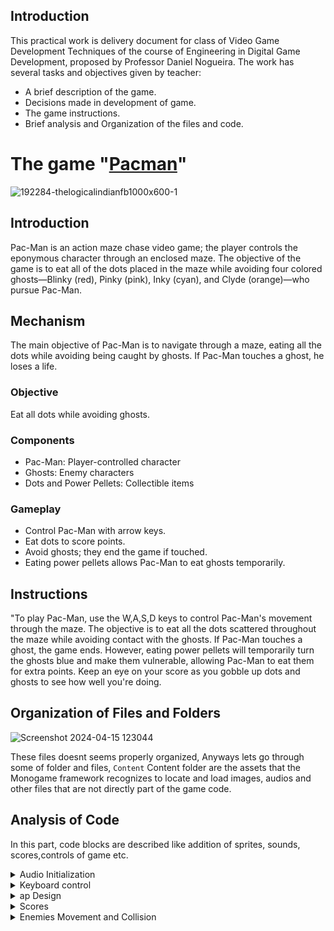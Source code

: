 ## Introduction
This practical work is delivery document for class of Video Game Development Techniques of the course of Engineering in Digital Game Development, proposed by Professor Daniel Nogueira. The work has several tasks and objectives given by teacher:
* A brief description of the game.
* Decisions made in development of game.
* The game instructions.
* Brief analysis and Organization of the files and code.

# The game "[Pacman](https://github.com/NoanFelipe/Pacman-Monogame-C-?tab=readme-ov-file)"
![192284-thelogicalindianfb1000x600-1](https://github.com/Mnbel555/Pacman-Report/assets/125232753/902aa612-c92a-462e-9150-e153204b1c3f)

## Introduction
Pac-Man is an action maze chase video game; the player controls the eponymous character through an enclosed maze. The objective of the game is to eat all of the dots placed in the maze while avoiding four colored ghosts—Blinky (red), Pinky (pink), Inky (cyan), and Clyde (orange)—who pursue Pac-Man.

## Mechanism 
The main objective of Pac-Man is to navigate through a maze, eating all the dots while avoiding being caught by ghosts. If Pac-Man touches a ghost, he loses a life.

### Objective
Eat all dots while avoiding ghosts.

### Components
- Pac-Man: Player-controlled character
- Ghosts: Enemy characters
- Dots and Power Pellets: Collectible items

### Gameplay
- Control Pac-Man with arrow keys.
- Eat dots to score points.
- Avoid ghosts; they end the game if touched.
- Eating power pellets allows Pac-Man to eat ghosts temporarily.
  
## Instructions 
"To play Pac-Man, use the W,A,S,D keys to control Pac-Man's movement through the maze. The objective is to eat all the dots scattered throughout the maze while avoiding contact with the ghosts. If Pac-Man touches a ghost, the game ends. However, eating power pellets will temporarily turn the ghosts blue and make them vulnerable, allowing Pac-Man to eat them for extra points. Keep an eye on your score as you gobble up dots and ghosts to see how well you're doing.

## Organization of Files and Folders
![Screenshot 2024-04-15 123044](https://github.com/Mnbel555/Pacman-Report/assets/125232753/70dc9aa5-e0aa-4ca9-b2bf-abfbd4dc8ccb)

These files doesnt seems properly organized, Anyways lets go through some of folder and files, `Content`  Content folder are  the  assets  that the  Monogame  framework recognizes  to locate and load images, audios and other files that are not directly part of the game code.

##  Analysis of Code
In this part, code blocks are described like addition of sprites, sounds, scores,controls of game etc.

 <details>
    <summary>Audio Initialization</summary>
 A static class MySounds that declares several SoundEffect fields
   
```csharp
//mySounds.cs
   public static class MySounds
    {
        public static SoundEffect game_start;
        public static SoundEffect munch;
        public static SoundEffectInstance munchInstance;
        public static SoundEffect credit;
        public static SoundEffect death_1;
        public static SoundEffect death_2;
        public static SoundEffect eat_fruit;
        public static SoundEffect eat_ghost;
        public static SoundEffect power_pellet;
        public static SoundEffectInstance power_pellet_instance;
        public static SoundEffect extend;
        public static SoundEffect intermission;
        public static SoundEffect retreating;
        public static SoundEffectInstance retreatingInstance;
        public static SoundEffect siren_1;
        public static SoundEffectInstance siren_1_instance;
        public static SoundEffect siren_2;
        public static SoundEffect siren_3;
        public static SoundEffect siren_4;
        public static SoundEffect siren_5;
    }

```
this code initializes the sound effects by loading them from the content pipeline using the Content.Load<SoundEffect> method

```csharp
//Game1.cs
 MySounds.credit = Content.Load<SoundEffect>("Sounds/credit");
            MySounds.death_1 = Content.Load<SoundEffect>("Sounds/death_1");
            MySounds.death_2 = Content.Load<SoundEffect>("Sounds/death_2");
            MySounds.eat_fruit = Content.Load<SoundEffect>("Sounds/eat_fruit");
            MySounds.eat_ghost = Content.Load<SoundEffect>("Sounds/eat_ghost");
            MySounds.extend = Content.Load<SoundEffect>("Sounds/extend");
            MySounds.game_start = Content.Load<SoundEffect>("Sounds/game_start");
            MySounds.intermission = Content.Load<SoundEffect>("Sounds/intermission");

            MySounds.munch = Content.Load<SoundEffect>("Sounds/munch");
            MySounds.munchInstance = MySounds.munch.CreateInstance();
            MySounds.munchInstance.Volume = 0.35f;
            MySounds.munchInstance.IsLooped = true;

            MySounds.power_pellet = Content.Load<SoundEffect>("Sounds/power_pellet");
            MySounds.power_pellet_instance = MySounds.power_pellet.CreateInstance();
            MySounds.power_pellet_instance.IsLooped = true;

            MySounds.retreating = Content.Load<SoundEffect>("Sounds/retreating");
            MySounds.retreatingInstance = MySounds.retreating.CreateInstance();
            MySounds.retreatingInstance.IsLooped = true;

            MySounds.siren_1 = Content.Load<SoundEffect>("Sounds/siren_1");
            MySounds.siren_1_instance = MySounds.siren_1.CreateInstance();
            MySounds.siren_1_instance.Volume = 0.8f;
            MySounds.siren_1_instance.IsLooped = true;

            MySounds.siren_2 = Content.Load<SoundEffect>("Sounds/siren_2");
            MySounds.siren_3 = Content.Load<SoundEffect>("Sounds/siren_3");
            MySounds.siren_4 = Content.Load<SoundEffect>("Sounds/siren_4");
            MySounds.siren_5 = Content.Load<SoundEffect>("Sounds/siren_5");

```

</details>

<details>
    <summary>Keyboard control</summary>
  
  
It handles the movement controls based on the keys pressed by the player (W, A, S, D keys for Up, Left, Down, Right respectively). Depending on the direction input, Pacman's nextDirection is updated

```csharp
public void Update(GameTime gameTime, Tile[,] tileArray)
{
    KeyboardState kState = Keyboard.GetState();
    float dt = (float)gameTime.ElapsedGameTime.TotalSeconds;
    if (!canMove)
    {
        canMoveTimer += dt;
        if (canMoveTimer >= TimerThreshold)
        {
            canMove = true;
            canMoveTimer = 0;
        }
    }
    playerAnim.Update(gameTime);

    if (kState.IsKeyDown(Keys.D))
    {
        nextDirection = Dir.Right;
    }
    if (kState.IsKeyDown(Keys.A))
    {
        nextDirection = Dir.Left;
    }
    if (kState.IsKeyDown(Keys.W))
    {
        nextDirection = Dir.Up;
    }
    if (kState.IsKeyDown(Keys.S))
    {
        nextDirection = Dir.Down;
    }
```
</details>

<details>
    <summary>ap Design</summary>
  
  
 
The mapDesign array represents the layout of the game board for Pacman. Each number in the array corresponds to a different type of tile or element on the game board.

```csharp
  private int[,] mapDesign = new int[,]{
            { 1,1,1,1,1,1,1,1,1,1,1,1,1,1,1,1,1,1,1,1,1,1,1,1,1,1,1,1},
            { 1,0,0,0,0,0,0,0,0,0,0,0,0,1,1,0,0,0,0,0,0,0,0,0,0,0,0,1},
            { 1,0,1,1,1,1,0,1,1,1,1,1,0,1,1,0,1,1,1,1,1,0,1,1,1,1,0,1},
            { 1,3,1,1,1,1,0,1,1,1,1,1,0,1,1,0,1,1,1,1,1,0,1,1,1,1,3,1},
            { 1,0,1,1,1,1,0,1,1,1,1,1,0,1,1,0,1,1,1,1,1,0,1,1,1,1,0,1},
            { 1,0,0,0,0,0,0,0,0,0,0,0,0,0,0,0,0,0,0,0,0,0,0,0,0,0,0,1},
            { 1,0,1,1,1,1,0,1,1,0,1,1,1,1,1,1,1,1,0,1,1,0,1,1,1,1,0,1},
            { 1,0,1,1,1,1,0,1,1,0,1,1,1,1,1,1,1,1,0,1,1,0,1,1,1,1,0,1},
            { 1,0,0,0,0,0,0,1,1,0,0,0,0,1,1,0,0,0,0,1,1,0,0,0,0,0,0,1},
            { 1,1,1,1,1,1,0,1,1,1,1,1,5,1,1,5,1,1,1,1,1,0,1,1,1,1,1,1},
            { 1,1,1,1,1,1,0,1,1,1,1,1,5,1,1,5,1,1,1,1,1,0,1,1,1,1,1,1},
            { 1,1,1,1,1,1,0,1,1,5,5,5,5,5,5,5,5,5,5,1,1,0,1,1,1,1,1,1},
            { 1,1,1,1,1,1,0,1,1,5,1,1,1,2,2,1,1,1,5,1,1,0,1,1,1,1,1,1},
            { 1,1,1,1,1,1,0,1,1,5,1,2,2,2,2,2,2,1,5,1,1,0,1,1,1,1,1,1},
            { 0,0,0,0,0,0,0,5,5,5,1,2,2,2,2,2,2,1,5,5,5,0,0,0,0,0,0,0},
            { 1,1,1,1,1,1,0,1,1,5,1,2,2,2,2,2,2,1,5,1,1,0,1,1,1,1,1,1},
            { 1,1,1,1,1,1,0,1,1,5,1,1,1,1,1,1,1,1,5,1,1,0,1,1,1,1,1,1},
            { 1,1,1,1,1,1,0,1,1,5,5,5,5,5,5,5,5,5,5,1,1,0,1,1,1,1,1,1},
            { 1,1,1,1,1,1,0,1,1,5,1,1,1,1,1,1,1,1,5,1,1,0,1,1,1,1,1,1},
            { 1,1,1,1,1,1,0,1,1,5,1,1,1,1,1,1,1,1,5,1,1,0,1,1,1,1,1,1},
            { 1,0,0,0,0,0,0,0,0,0,0,0,0,1,1,0,0,0,0,0,0,0,0,0,0,0,0,1},
            { 1,0,1,1,1,1,0,1,1,1,1,1,0,1,1,0,1,1,1,1,1,0,1,1,1,1,0,1},
            { 1,0,1,1,1,1,0,1,1,1,1,1,0,1,1,0,1,1,1,1,1,0,1,1,1,1,0,1},
            { 1,3,0,0,1,1,0,0,0,0,0,0,0,5,5,0,0,0,0,0,0,0,1,1,0,0,3,1},
            { 1,1,1,0,1,1,0,1,1,0,1,1,1,1,1,1,1,1,0,1,1,0,1,1,0,1,1,1},
            { 1,1,1,0,1,1,0,1,1,0,1,1,1,1,1,1,1,1,0,1,1,0,1,1,0,1,1,1},
            { 1,0,0,0,0,0,0,1,1,0,0,0,0,1,1,0,0,0,0,1,1,0,0,0,0,0,0,1},
            { 1,0,1,1,1,1,1,1,1,1,1,1,0,1,1,0,1,1,1,1,1,1,1,1,1,1,0,1},
            { 1,0,1,1,1,1,1,1,1,1,1,1,0,1,1,0,1,1,1,1,1,1,1,1,1,1,0,1},
            { 1,0,0,0,0,0,0,0,0,0,0,0,0,0,0,0,0,0,0,0,0,0,0,0,0,0,0,1},
            { 1,1,1,1,1,1,1,1,1,1,1,1,1,1,1,1,1,1,1,1,1,1,1,1,1,1,1,1}
        };
```
These values are used to define the layout and characteristics of the game board,
* 0: Represents an empty tile where Pacman can move freely.
* 1: Represents a wall or barrier that Pacman cannot pass through.
* 2: Represents a regular snack that Pacman can eat for points.
* 3: Represents the position where Pacman starts.
* 5: Represents a big snack (also known as a power pellet) that Pacman can eat to gain temporary power over the ghosts.

```csharp
public void createGrid() // creates grid that contains Tile objects, which represent 24x24 pixels squares in the game, all with types such as walls, snacks and etc.
        {
            for (int y = 0; y < numberOfTilesY; y++)
            {
                for (int x = 0; x < numberOfTilesX; x++)
                {
                    if (mapDesign[y, x] == 0) // small snack
                    {
                        tileArray[x, y] = new Tile(new Vector2(x * tileWidth, y * tileHeight + Game1.scoreOffSet), Tile.TileType.Snack);
                        tileArray[x, y].isEmpty = false;
                        snackList.Add(new Snack(Snack.SnackType.Small, new Vector2(x * tileWidth, y * tileHeight + Game1.scoreOffSet), new int[] { x, y}));
                    }
                    else if (mapDesign[y, x] == 1) // wall collider
                    {
                        tileArray[x, y] = new Tile(new Vector2(x * tileWidth, y * tileHeight + Game1.scoreOffSet), Tile.TileType.Wall);
                        tileArray[x, y].isEmpty = false;
                    }
                    else if (mapDesign[y, x] == 2) //  ghost house
                    {
                        tileArray[x, y] = new Tile(new Vector2(x * tileWidth, y * tileHeight + Game1.scoreOffSet), Tile.TileType.GhostHouse);
                        tileArray[x, y].isEmpty = false;
                    }
                    else if (mapDesign[y, x] == 3) // big snack
                    {
                        tileArray[x, y] = new Tile(new Vector2(x * tileWidth, y * tileHeight + Game1.scoreOffSet), Tile.TileType.Snack);
                        tileArray[x, y].isEmpty = false;
                        snackList.Add(new Snack(Snack.SnackType.Big, new Vector2(x * tileWidth, y * tileHeight + Game1.scoreOffSet), new int[] { x, y }));
                    }
                    else if (mapDesign[y, x] == 5) // empty
                    {
                        tileArray[x, y] = new Tile(new Vector2(x * tileWidth, y * tileHeight + Game1.scoreOffSet));
                    }
                }
            }
        }

```
</details>

<details>
    <summary>Scores</summary>
  
 In the Snack class constructor, the scoreGain property is set based on the SnackType provided, If the SnackType is Big, the scoreGain is set to 50, otherwise, it's set to 10. gridPosition and gridTile  serve similar purposes, but having both might provide flexibility in how the snack's position is represented or used in the code.

```csharp
public Snack(SnackType newSnackType, Vector2 newPosition, int[] newGridTile)
{
    snackType = newSnackType;
    if (newSnackType == SnackType.Big)
    {
        scoreGain = 50;
        radiusOffSet = 12;
    }
    else
    {
        scoreGain = 10;
        radiusOffSet = 3;
    }
        
    gridPosition = newPosition;
    gridTile = newGridTile;
}

```
                                                                                                                                                  
Here, when an enemy is eaten, the game increments the score based on the ghostScoreMultiplier. This multiplier seems to increase each time a ghost is eaten without Pacman consuming a power pellet. The score values are typical for Pacman: 200 points for the first ghost, 400 for the second, 800 for the third, and 1600 for the fourth.
                                                                                                                                                  
```csharp
public virtual void getEaten()
{
    switch (Game1.gameController.ghostScoreMultiplier)
    {
        case 1:
            Game1.score += 200;
            break;
        case 2:
            Game1.score += 400;
            break;
        case 3:
            Game1.score += 800;
            break;
        case 4:
            Game1.score += 1600;
            break;
    }
    Game1.gameController.ghostScoreMultiplier += 1;
    state = EnemyState.Eaten;
    speed = eatenSpeed;
    timerFrightened = 0;
    MySounds.eat_ghost.Play();
    MySounds.retreatingInstance.Play();
    MySounds.power_pellet_instance.Stop();
    return;
}

```

This line of code draws the score at the position (3, 3) with a font size of 24 and color white                                                                                                                                                                                                                                                                   
```csharp
text.draw(_spriteBatch, "score - " + score, new Vector2(3, 3), 24, Text.Color.White);

```    
</details>

<details>
    <summary>Enemies Movement and Collision</summary>
The decideDirection method is called to determine the direction the enemy should move in useing pathfinding algorithm to find the shortest path to the target position.The method checks the enemy's current state and the position of the player and other ghosts.Based on the state and positions, the method sets the pathToPacMan variable to the shortest path to the target position.
  
```csharp
  public void decideDirection(Vector2 playerTilePos, Dir playerDir, Controller gameController, Vector2 blinkyPos)
        {
            if (!foundpathTile.Equals(currentTile))
            {
                if (state == EnemyState.Scatter)
                {
                    pathToPacMan = Pathfinding.findPath(currentTile, getScatterTargetPosition(), gameController.tileArray, direction);
                } else if (state == EnemyState.Chase)
                {
                    pathToPacMan = Pathfinding.findPath(currentTile, getChaseTargetPosition(playerTilePos, playerDir, gameController.tileArray), gameController.tileArray, direction);
                    if (type == GhostType.Inky)
                    {
                        pathToPacMan = Pathfinding.findPath(currentTile, getChaseTargetPosition(playerTilePos, playerDir, gameController.tileArray, blinkyPos), gameController.tileArray, direction);
                    }
                } else if (state == EnemyState.Frightened)
                {
                    pathToPacMan = Pathfinding.findPath(currentTile, getFrightenedTargetPosition(), gameController.tileArray, direction);
                } else if (state == EnemyState.Eaten)
                {
                    pathToPacMan = Pathfinding.findPath(currentTile, getEatenTargetPosition(), gameController.tileArray, direction);
                }
                foundpathTile = currentTile;
            }


            if (currentTile.Equals(getEatenTargetPosition()) && state == EnemyState.Eaten)
            {
                state = EnemyState.Chase;
                speed = normalSpeed;
                MySounds.power_pellet_instance.Play();
            }
            if (playerTilePos.Equals(currentTile))
            {
                if (state == EnemyState.Frightened)
                {
                    getEaten();
                }
                if (state != EnemyState.Eaten)
                { 
                    colliding = true;
                    return;
                }
            }
            if (pathToPacMan.Count == 0) { return; }

            if (pathToPacMan[0].X > currentTile.X)
            {
                direction = Dir.Right;
                position.Y = gameController.tileArray[(int)currentTile.X, (int)currentTile.Y].Position.Y;
            }
            else if (pathToPacMan[0].X < currentTile.X)
            {
                direction = Dir.Left;
                position.Y = gameController.tileArray[(int)currentTile.X, (int)currentTile.Y].Position.Y;
            }
            else if (pathToPacMan[0].Y > currentTile.Y)
            {
                direction = Dir.Down;
                position.X = gameController.tileArray[(int)currentTile.X, (int)currentTile.Y].Position.X;
            }
            else if (pathToPacMan[0].Y < currentTile.Y)
            {
                direction = Dir.Up;
                position.X = gameController.tileArray[(int)currentTile.X, (int)currentTile.Y].Position.X;
            }
        }

```
The Move method is called to move the enemy to the next position in the path. it updates the enemy's position based on the direction and speed. the method also checks for collisions with the game board and other ghosts.

```csharp
  public void Move(GameTime gameTime, Tile[,] tileArray)
        {
            float dt = (float)gameTime.ElapsedGameTime.TotalSeconds;

            switch (direction)
            {
                case Dir.Right:
                    position.X += speed * dt;
                    if (state == EnemyState.Frightened)
                    {
                        if (timerFrightened > 5)
                        {
                            enemyAnim.setSourceRects(frightenedRectsEnd);
                            break;
                        }
                        enemyAnim.setSourceRects(frightenedRects);
                    }
                    else
                        enemyAnim.setSourceRects(rectsRight);
                    break;

                case Dir.Left:
                    position.X -= speed * dt;
                    if (state == EnemyState.Frightened)
                    {
                        if (timerFrightened > 5)
                        {
                            enemyAnim.setSourceRects(frightenedRectsEnd);
                            break;
                        }
                        enemyAnim.setSourceRects(frightenedRects);
                    }
                    else
                        enemyAnim.setSourceRects(rectsLeft);
                    break;

                case Dir.Down:
                    position.Y += speed * dt;
                    if (state == EnemyState.Frightened)
                    {
                        if (timerFrightened > 5)
                        {
                            enemyAnim.setSourceRects(frightenedRectsEnd);
                            break;
                        }
                        enemyAnim.setSourceRects(frightenedRects);
                    }
                    else
                        enemyAnim.setSourceRects(rectsDown);
                    break;

                case Dir.Up:
                    position.Y -= speed * dt;
                    if (state == EnemyState.Frightened)
                    {
                        if (timerFrightened > 5)
                        {
                            enemyAnim.setSourceRects(frightenedRectsEnd);
                            break;
                        }
                        enemyAnim.setSourceRects(frightenedRects);
                    }
                    else
                        enemyAnim.setSourceRects(rectsUp);
                    break;

                case Dir.None:
                    position = tileArray[(int)currentTile.X, (int)currentTile.Y].Position;
                    break;
            }
        }

```
</details>

